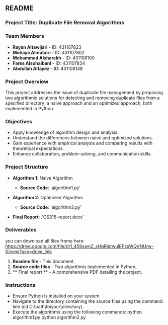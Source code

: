 ## README

### Project Title: Duplicate File Removal Algorithms

### Team Members
- **Rayan Altawijari** - ID: 431107823
- **Mohaya Almutairi** - ID: 431107802
- **Mohammed Alsharekh** - ID: 431108100
- **Fares Alsuhaibani** - ID: 431107834
- **Abdullah Alfayez** - ID: 431108148

### Project Overview
This project addresses the issue of duplicate file management by proposing two algorithmic solutions for detecting and removing duplicate files from a specified directory: a naive approach and an optimized approach, both implemented in Python.

### Objectives
- Apply knowledge of algorithm design and analysis.
- Understand the differences between naive and optimized solutions.
- Gain experience with empirical analysis and comparing results with theoretical expectations.
- Enhance collaboration, problem-solving, and communication skills.

### Project Structure
- **Algorithm 1**: Naive Algorithm
  - **Source Code**: 'algorithm1.py'
  
- **Algorithm 2**: Optimized Algorithm
  - **Source Code**: 'algorithm2.py'
  
- **Final Report**: .'CS315-report.docx'

### Deliverables
you can download all files frome here: https://drive.google.com/file/d/1_459xwnZ_xHqRIatwulEPzsWQVNUrw-S/view?usp=drive_link
1. **Readme file** - This document.
2. **Source code files** - Two algorithms implemented in Python.
3. ** Final report ** - A comprehensive PDF detailing the project.

### Instructions
- Ensure Python is installed on your system.
- Navigate to the directory containing the source files using the command line (cd C:\path\to\your\directory).
- Execute the algorithms using the following commands:
  python algorithm1.py
  python algorithm2.py
